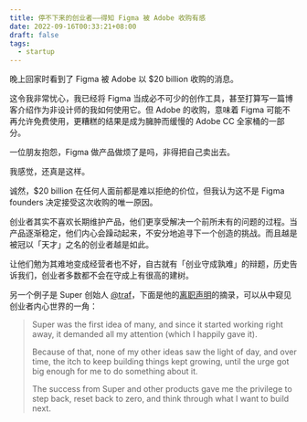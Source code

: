 ```yaml
---
title: 停不下来的创业者——得知 Figma 被 Adobe 收购有感
date: 2022-09-16T00:33:21+08:00
draft: false
tags:
  - startup
---
```


晚上回家时看到了 Figma 被 Adobe 以 $20 billion 收购的消息。

这令我非常忧心，我已经将 Figma 当成必不可少的创作工具，甚至打算写一篇博客介绍作为非设计师的我如何使用它。但 Adobe 的收购，意味着 Figma 可能不再允许免费使用，更糟糕的结果是成为臃肿而缓慢的 Adobe CC 全家桶的一部分。

一位朋友抱怨，Figma 做产品做烦了是吗，非得把自己卖出去。

我感觉，还真是这样。

诚然，$20 billion 在任何人面前都是难以拒绝的价位，但我认为这不是 Figma founders 决定接受这次收购的唯一原因。

创业者其实不喜欢长期维护产品，他们更享受解决一个前所未有的问题的过程。当产品逐渐稳定，他们内心会躁动起来，不安分地追寻下一个创造的挑战。而且越是被冠以「天才」之名的创业者越是如此。

让他们勉为其难地变成经营者也不好，自古就有「创业守成孰难」的辩题，历史告诉我们，创业者多数都不会在守成上有很高的建树。

另一个例子是 Super 创始人 [@traf](https://twitter.com/traf)，下面是他的[离职声明](https://twitter.com/traf/status/1560275650681786369)的摘录，可以从中窥见创业者内心世界的一角：

> Super was the first idea of many, and since it started working right away, it demanded all my attention (which I happily gave it).
>
> Because of that, none of my other ideas saw the light of day, and over time, the itch to keep building things kept growing, until the urge got big enough for me to do something about it.
>
> The success from Super and other products gave me the privilege to step back, reset back to zero, and think through what I want to build next.
